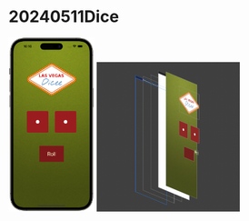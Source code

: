 # 20240511Dice

<img src="https://github.com/luoguofeng0401/20240511Dice/blob/main/Demo.png?raw=true" alt="我的圖片" width="30%" height="30%">
<img src="https://github.com/luoguofeng0401/20240511Dice/blob/main/Debug%20View%20Hierarchy.png?raw=true" alt="我的圖片" width="50%" height="50%">

